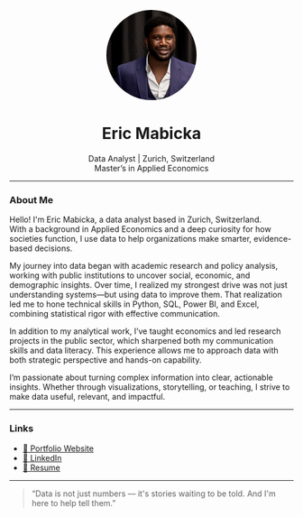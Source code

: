 <p align="center">
  <img src="Profile.jpg" alt="Eric Mabicka" width="160" style="border-radius: 50%;" />
</p>

<h1 align="center">Eric Mabicka</h1>

<p align="center">
  Data Analyst | Zurich, Switzerland  
  <br/>
  Master’s in Applied Economics
</p>

---

### About Me

Hello! I'm Eric Mabicka, a data analyst based in Zurich, Switzerland.  
With a background in Applied Economics and a deep curiosity for how societies function, I use data to help organizations make smarter, evidence-based decisions.

My journey into data began with academic research and policy analysis, working with public institutions to uncover social, economic, and demographic insights. Over time, I realized my strongest drive was not just understanding systems—but using data to improve them. That realization led me to hone technical skills in Python, SQL, Power BI, and Excel, combining statistical rigor with effective communication.

In addition to my analytical work, I’ve taught economics and led research projects in the public sector, which sharpened both my communication skills and data literacy. This experience allows me to approach data with both strategic perspective and hands-on capability.

I’m passionate about turning complex information into clear, actionable insights. Whether through visualizations, storytelling, or teaching, I strive to make data useful, relevant, and impactful.

---

### Links

- [🔗 Portfolio Website](https://ericmabicka.github.io)
- [💼 LinkedIn](https://www.linkedin.com/in/ericmabicka/)
- [📄 Resume](EricMabicka_Resume.pdf)

---

> “Data is not just numbers — it's stories waiting to be told. And I'm here to help tell them.”


